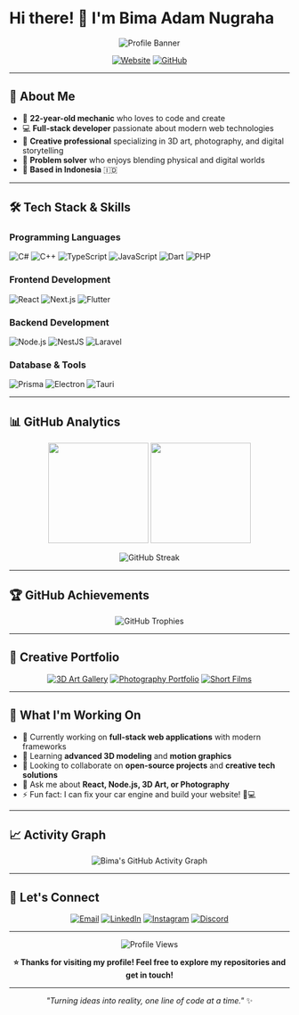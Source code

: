 # Hi there! 👋 I'm Bima Adam Nugraha

<div align="center">
  
  ![Profile Banner](https://readme-typing-svg.demolab.com?font=Fira+Code&size=22&pause=1000&color=00D4FF&center=true&vCenter=true&width=600&lines=Full+Stack+Developer+%F0%9F%92%BB;Creative+Mechanic+%F0%9F%94%A7;3D+Artist+%26+Visual+Storyteller+%F0%9F%8E%A8;Bringing+Ideas+to+Life+%F0%9F%9A%80)
  
  [![Website](https://img.shields.io/badge/🌐_Website-bimaadamrin.my.id-FF4088?style=for-the-badge&logoColor=white)](https://bimaadamrin.my.id)
  [![GitHub](https://img.shields.io/badge/GitHub-@bimaadam-181717?style=for-the-badge&logo=github&logoColor=white)](https://github.com/bimaadam)
  
</div>

---

## 🚀 About Me

- 🔧 **22-year-old mechanic** who loves to code and create
- 💻 **Full-stack developer** passionate about modern web technologies
- 🎨 **Creative professional** specializing in 3D art, photography, and digital storytelling
- 🌟 **Problem solver** who enjoys blending physical and digital worlds
- 📍 **Based in Indonesia** 🇮🇩

---

## 🛠️ Tech Stack & Skills

### Programming Languages
![C#](https://img.shields.io/badge/C%23-239120?style=for-the-badge&logo=c-sharp&logoColor=white)
![C++](https://img.shields.io/badge/C++-00599C?style=for-the-badge&logo=cplusplus&logoColor=white)
![TypeScript](https://img.shields.io/badge/TypeScript-007ACC?style=for-the-badge&logo=typescript&logoColor=white)
![JavaScript](https://img.shields.io/badge/JavaScript-F7DF1E?style=for-the-badge&logo=javascript&logoColor=black)
![Dart](https://img.shields.io/badge/Dart-0175C2?style=for-the-badge&logo=dart&logoColor=white)
![PHP](https://img.shields.io/badge/PHP-777BB4?style=for-the-badge&logo=php&logoColor=white)

### Frontend Development
![React](https://img.shields.io/badge/React-20232A?style=for-the-badge&logo=react&logoColor=61DAFB)
![Next.js](https://img.shields.io/badge/Next.js-000000?style=for-the-badge&logo=nextdotjs&logoColor=white)
![Flutter](https://img.shields.io/badge/Flutter-02569B?style=for-the-badge&logo=flutter&logoColor=white)

### Backend Development
![Node.js](https://img.shields.io/badge/Node.js-43853D?style=for-the-badge&logo=node.js&logoColor=white)
![NestJS](https://img.shields.io/badge/NestJS-E0234E?style=for-the-badge&logo=nestjs&logoColor=white)
![Laravel](https://img.shields.io/badge/Laravel-FF2D20?style=for-the-badge&logo=laravel&logoColor=white)

### Database & Tools
![Prisma](https://img.shields.io/badge/Prisma-3982CE?style=for-the-badge&logo=Prisma&logoColor=white)
![Electron](https://img.shields.io/badge/Electron-191970?style=for-the-badge&logo=Electron&logoColor=white)
![Tauri](https://img.shields.io/badge/Tauri-FFC131?style=for-the-badge&logo=Tauri&logoColor=white)

---

## 📊 GitHub Analytics

<div align="center">
  
  <img height="180em" src="https://github-readme-stats.vercel.app/api?username=bimaadam&show_icons=true&theme=tokyonight&include_all_commits=true&count_private=true&hide_border=true"/>
  <img height="180em" src="https://github-readme-stats.vercel.app/api/top-langs/?username=bimaadam&layout=compact&langs_count=8&theme=tokyonight&hide_border=true&hide=php,html,scss,css"/>
  
</div>

<div align="center">
  
  ![GitHub Streak](https://streak-stats.demolab.com?user=bimaadam&theme=tokyonight&hide_border=true&date_format=j%20M%5B%20Y%5D)
  
</div>

---

## 🏆 GitHub Achievements

<div align="center">
  
  ![GitHub Trophies](https://github-profile-trophy.vercel.app/?username=bimaadam&theme=tokyonight&no-frame=true&no-bg=true&margin-w=4&rank=SSS,SS,S,AAA,AA,A,B)
  
</div>

---

## 🎨 Creative Portfolio

<div align="center">
  
  [![3D Art Gallery](https://img.shields.io/badge/🎨_3D_Art_Gallery-FF6B6B?style=for-the-badge&logoColor=white)](https://bimaadamrin.my.id/3d-art)
  [![Photography Portfolio](https://img.shields.io/badge/📸_Photography-4ECDC4?style=for-the-badge&logoColor=white)](https://bimaadamrin.my.id/photography)
  [![Short Films](https://img.shields.io/badge/🎬_Short_Films-45B7D1?style=for-the-badge&logoColor=white)](https://bimaadamrin.my.id/films)
  
</div>

---

## 🌟 What I'm Working On

- 🔭 Currently working on **full-stack web applications** with modern frameworks
- 🌱 Learning **advanced 3D modeling** and **motion graphics**
- 👯 Looking to collaborate on **open-source projects** and **creative tech solutions**
- 💬 Ask me about **React, Node.js, 3D Art, or Photography**
- ⚡ Fun fact: I can fix your car engine and build your website! 🚗💻

---

## 📈 Activity Graph

<div align="center">
  
  ![Bima's GitHub Activity Graph](https://github-readme-activity-graph.vercel.app/graph?username=bimaadam&bg_color=1a1b27&color=70a5fd&line=70a5fd&point=bf91f3&area=true&hide_border=true)
  
</div>

---

## 🤝 Let's Connect

<div align="center">
  
  [![Email](https://img.shields.io/badge/Email-D14836?style=for-the-badge&logo=gmail&logoColor=white)](mailto:contact@bimaadamrin.my.id)
  [![LinkedIn](https://img.shields.io/badge/LinkedIn-0077B5?style=for-the-badge&logo=linkedin&logoColor=white)](https://linkedin.com/in/bimaadam)
  [![Instagram](https://img.shields.io/badge/Instagram-E4405F?style=for-the-badge&logo=instagram&logoColor=white)](https://instagram.com/bimaadam)
  [![Discord](https://img.shields.io/badge/Discord-7289DA?style=for-the-badge&logo=discord&logoColor=white)](https://discord.com/users/bimaadam)
  
</div>

---

<div align="center">
  
  ![Profile Views](https://komarev.com/ghpvc/?username=bimaadam&label=Profile%20Views&color=0e75b6&style=flat)
  
  **⭐ Thanks for visiting my profile! Feel free to explore my repositories and get in touch!**
  
</div>

---

<div align="center">
  
  *"Turning ideas into reality, one line of code at a time."* ✨
  
</div>
